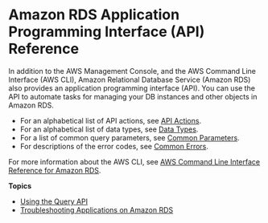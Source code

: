 # Amazon RDS Application Programming Interface \(API\) Reference<a name="ProgrammingGuide"></a>

In addition to the AWS Management Console, and the AWS Command Line Interface \(AWS CLI\), Amazon Relational Database Service \(Amazon RDS\) also provides an application programming interface \(API\)\. You can use the API to automate tasks for managing your DB instances and other objects in Amazon RDS\. 
+ For an alphabetical list of API actions, see [API Actions](https://docs.aws.amazon.com/AmazonRDS/latest/APIReference/API_Operations.html)\.
+ For an alphabetical list of data types, see [Data Types](https://docs.aws.amazon.com/AmazonRDS/latest/APIReference/API_Types.html)\.
+ For a list of common query parameters, see [Common Parameters](https://docs.aws.amazon.com/AmazonRDS/latest/APIReference/CommonParameters.html)\.
+ For descriptions of the error codes, see [Common Errors](https://docs.aws.amazon.com/AmazonRDS/latest/APIReference/CommonErrors.html)\.

For more information about the AWS CLI, see [AWS Command Line Interface Reference for Amazon RDS](https://docs.aws.amazon.com/cli/latest/reference/rds/index.html)\. 

**Topics**
+ [Using the Query API](Using_the_Query_API.md)
+ [Troubleshooting Applications on Amazon RDS](APITroubleshooting.md)